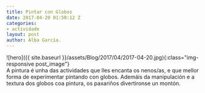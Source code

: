 ```yaml
---
title: Pintar con Globos
date: 2017-04-20 01:50:12 Z
categories:
- actividade
layout: post
author: Alba García.
---
```


![hero]({{ site.baseurl }}/assets/Blog/2017/04/2017-04-20.jpg){:class="img-responsive post_image"}
<br>
A pintura é unha das actividades que lles encanta os nenos/as, e que mellor forma de experimentar pintando con globos.
Ademáis da manipulación e a textura dos globos coa pintura, os paxariños divertironse un montón.

